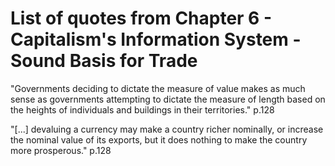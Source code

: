 # List of quotes from Chapter 6 - Capitalism's Information System - Sound Basis for Trade

"Governments deciding to dictate the measure of value makes as much sense as governments attempting to dictate the measure of length based on the heights of individuals and buildings in their territories." p.128

"[...] devaluing a currency may make a country richer nominally, or increase the nominal value of its exports, but it does nothing to make the country more prosperous." p.128

